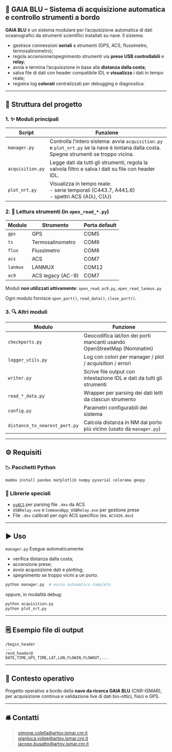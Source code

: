 ## 🌊 GAIA BLU – Sistema di acquisizione automatica e controllo strumenti a bordo

**GAIA BLU** è un sistema modulare per l’acquisizione automatica di dati oceanografici da strumenti scientifici installati su nave. Il sistema:

- gestisce connessioni **seriali** a strumenti (GPS, ACS, flussimetro, termosalinometro);
- regola accensione/spegnimento strumenti via **prese USB controllabili** e **relay**;
- avvia e termina l’acquisizione in base alla **distanza dalla costa**;
- salva file di dati con header compatibile IDL e **visualizza** i dati in tempo reale;
- registra log **colorati** centralizzati per debugging e diagnostica.

---

## 📂 Struttura del progetto

### 1. ✨ Moduli principali

| Script | Funzione |
|--------|----------|
| `manager.py` | Controlla l’intero sistema: avvia `acquisition.py` e `plot_nrt.py` se la nave è lontana dalla costa. Spegne strumenti se troppo vicina. |
| `acquisition.py` | Legge dati da tutti gli strumenti, regola la valvola filtro e salva i dati su file con header IDL. |
| `plot_nrt.py` | Visualizza in tempo reale: <br> - serie temporali (C443.7, A441.6) <br> - spettri ACS (A(λ), C(λ)) |

### 2. 🛂 Lettura strumenti (in `open_read_*.py`)

| Modulo | Strumento | Porta default |
|--------|-----------|---------------|
| `gps`   | GPS                 | COM5 |
| `ts`    | Termosalinometro    | COM9 |
| `flux`  | Flussimetro         | COM8 |
| `acs`   | ACS                 | COM7 |
| `lanmux`| LANMUX              | COM12 |
| `ac9`   | ACS legacy (AC-9)   | COM7 |  ❌ **(non utilizzato)**

Moduli **non utilizzati attivamente**: `open_read_ac9.py`, `open_read_lanmux.py`

Ogni modulo fornisce `open_port()`, `read_data()`, `close_port()`.

### 3. 🔍 Altri moduli

| Modulo | Funzione |
|--------|----------|
| `checkports.py` | Geocodifica lat/lon dei porti mancanti usando OpenStreetMap (Nominatim) |
| `logger_utils.py` | Log con colori per manager / plot / acquisition / errori |
| `writer.py` | Scrive file output con intestazione IDL e dati da tutti gli strumenti |
| `read_*_data.py` | Wrapper per parsing dei dati letti da ciascun strumento |
| `config.py` | Parametri configurabili del sistema |
| `distance_to_nearest_port.py` | Calcola distanza in NM dal porto più vicino (usato da `manager.py`) |

---

## ⚙️ Requisiti

### 📉 Pacchetti Python

```bash
mamba install pandas matplotlib numpy pyserial colorama geopy
```

### 🔧 Librerie speciali

- [`pyACS`](https://github.com/) per parsing file `.dev` da ACS
- `USBRelay.exe` e `CommandApp_USBRelay.exe` per gestione prese
- File `.dev` calibrati per ogni ACS specifico (es. `ACS426.dev`)

---

## ▶️ Uso
```manager.py```
Esegue automaticamente:
- verifica distanza dalla costa;
- accensione prese;
- avvio acquisizione dati e plotting;
- spegnimento se troppo vicini a un porto.

```bash
python manager.py  # avvio automatico completo
```

oppure, in modalità debug:

```bash
python acquisition.py
python plot_nrt.py
```

---

## 🗒️ Esempio file di output

```
/begin_header
...
/end_header@
DATE,TIME,GPS_TIME,LAT,LON,FLOWIN,FLOWOUT,...
```

---

## 🚢 Contesto operativo

Progetto operativo a bordo della **nave da ricerca GAIA BLU** (CNR-ISMAR), per acquisizione continua e validazione live di dati bio-ottici, fisici e GPS.

---

## 🛎️ Contatti

> simone.colella@artov.ismar.cnr.it  
> gianluca.volpe@artov.ismar.cnr.it  
> jacopo.busatto@artov.ismar.cnr.it
